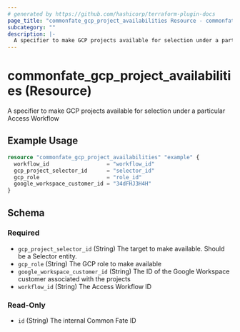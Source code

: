 ```yaml
---
# generated by https://github.com/hashicorp/terraform-plugin-docs
page_title: "commonfate_gcp_project_availabilities Resource - commonfate"
subcategory: ""
description: |-
  A specifier to make GCP projects available for selection under a particular Access Workflow
---
```


# commonfate_gcp_project_availabilities (Resource)

A specifier to make GCP projects available for selection under a particular Access Workflow

## Example Usage

```terraform
resource "commonfate_gcp_project_availabilities" "example" {
  workflow_id                  = "workflow_id"
  gcp_project_selector_id      = "selector_id"
  gcp_role                     = "role_id"
  google_workspace_customer_id = "34dFHJ3H4H"
}
```

<!-- schema generated by tfplugindocs -->
## Schema

### Required

- `gcp_project_selector_id` (String) The target to make available. Should be a Selector entity.
- `gcp_role` (String) The GCP role to make available
- `google_workspace_customer_id` (String) The ID of the Google Workspace customer associated with the projects
- `workflow_id` (String) The Access Workflow ID

### Read-Only

- `id` (String) The internal Common Fate ID


